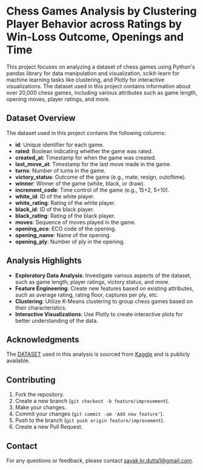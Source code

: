 # Chess Games Analysis by Clustering Player Behavior across Ratings by Win-Loss Outcome, Openings and Time

This project focuses on analyzing a dataset of chess games using Python's pandas library for data manipulation and visualization, scikit-learn for machine learning tasks like clustering, and Plotly for interactive visualizations. The dataset used in this project contains information about over 20,000 chess games, including various attributes such as game length, opening moves, player ratings, and more.

## Dataset Overview

The dataset used in this project contains the following columns:

- **id**: Unique identifier for each game.
- **rated**: Boolean indicating whether the game was rated.
- **created_at**: Timestamp for when the game was created.
- **last_move_at**: Timestamp for the last move made in the game.
- **turns**: Number of turns in the game.
- **victory_status**: Outcome of the game (e.g., mate, resign, outoftime).
- **winner**: Winner of the game (white, black, or draw).
- **increment_code**: Time control of the game (e.g., 15+2, 5+10).
- **white_id**: ID of the white player.
- **white_rating**: Rating of the white player.
- **black_id**: ID of the black player.
- **black_rating**: Rating of the black player.
- **moves**: Sequence of moves played in the game.
- **opening_eco**: ECO code of the opening.
- **opening_name**: Name of the opening.
- **opening_ply**: Number of ply in the opening.

## Analysis Highlights

- **Exploratory Data Analysis**: Investigate various aspects of the dataset, such as game length, player ratings, victory status, and more.
- **Feature Engineering**: Create new features based on existing attributes, such as average rating, rating floor, captures per ply, etc.
- **Clustering**: Utilize K-Means clustering to group chess games based on their characteristics.
- **Interactive Visualizations**: Use Plotly to create interactive plots for better understanding of the data.

## Acknowledgments
The [DATASET](games.csv) used in this analysis is sourced from [Kaggle](https://www.kaggle.com/datasets/datasnaek/chess) and is publicly available.

## Contributing

1. Fork the repository.
2. Create a new branch (`git checkout -b feature/improvement`).
3. Make your changes.
4. Commit your changes (`git commit -am 'Add new feature'`).
5. Push to the branch (`git push origin feature/improvement`).
6. Create a new Pull Request.

## Contact

For any questions or feedback, please contact [sayak.kr.dutta1@gmail.com](mailto:sayak.kr.dutta1@gmail.com).
